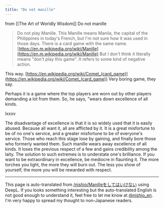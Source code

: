 ```yaml
---
title: "Do not manille"
---
```


from [[The Art of Worldly Wisdom]]
Do not manille
> Do not play Manille.
This Manille means Manila, the capital of the Philippines in today's French, but I'm not sure how it was used in those days.
There is a card game with the same name.
[https://en.m.wikipedia.org/wiki/Manille](https://en.m.wikipedia.org/wiki/Manille)
But I don't think it literally means "don't play this game".
It refers to some kind of negative action.

This way.
[https://en.wikipedia.org/wiki/Comet_(card_game)](https://en.wikipedia.org/wiki/Comet_(card_game))
Very boring game, they say.

Perhaps it is a game where the top players are worn out by other players demanding a lot from them.
So, he says, "wears down excellence of all kinds.


lxxxv

The disadvantage of excellence is that it is so widely used that it is easily abused. Because all want it, all are afflicted by it. It is a great misfortune to be of no one's service, and a greater misfortune to be of everyone's service. Those who reach this stage lose by gaining, and finally bore those who formerly wanted them. Such manille wears away excellence of all kinds. It loses the previous respect of a few and gains credibility among the laity. The solution to such extremes is to understate one's brilliance. If you want to be extraordinary in excellence, be mediocre in flaunting it. The more torches you light, the more they will burn out. The less you show of yourself, the more you will be rewarded with respect.

---
This page is auto-translated from [/nishio/Manilleをしてはいけない](https://scrapbox.io/nishio/Manilleをしてはいけない) using DeepL. If you looks something interesting but the auto-translated English is not good enough to understand it, feel free to let me know at [@nishio_en](https://twitter.com/nishio_en). I'm very happy to spread my thought to non-Japanese readers.